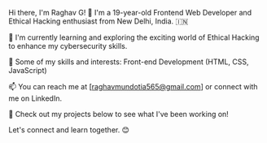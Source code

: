 Hi there, I'm Raghav G! 👋
I'm a 19-year-old Frontend Web Developer and Ethical Hacking enthusiast from New Delhi, India. 🇮🇳

🌱 I'm currently learning and exploring the exciting world of Ethical Hacking to enhance my cybersecurity skills.

🚀 Some of my skills and interests:
Front-end Development (HTML, CSS, JavaScript)


📫 You can reach me at [raghavmundotia565@gmail.com] or connect with me on LinkedIn.

🔗 Check out my projects below to see what I've been working on!

Let's connect and learn together. 😊
<!---
RaghavMundotia/RaghavMundotia is a ✨ special ✨ repository because its `README.md` (this file) appears on your GitHub profile.
You can click the Preview link to take a look at your changes.
--->
